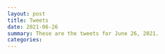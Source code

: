 ```yaml
---
layout: post
title: Tweets
date: 2021-06-26
summary: These are the tweets for June 26, 2021.
categories:
---
```


